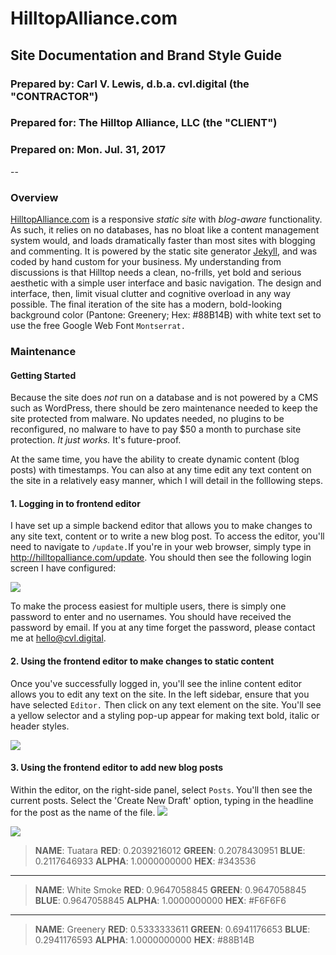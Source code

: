 # HilltopAlliance.com
## Site Documentation and Brand Style Guide
### Prepared by: Carl V. Lewis, d.b.a. cvl.digital (the "CONTRACTOR")
### Prepared for: The Hilltop Alliance, LLC (the "CLIENT")
### Prepared on: Mon. Jul. 31, 2017
--


### Overview
[HilltopAlliance.com](http://hilltopalliance.com) is a responsive *static site* with *blog-aware* functionality. As such, it relies on no databases, has no bloat like a content management system would, and loads dramatically faster than most sites with blogging and commenting. It is powered by the static site generator [Jekyll](https://jekyllrb.com/), and was coded by hand custom for your business. My understanding from discussions is that Hilltop needs a clean, no-frills, yet bold and serious aesthetic with a simple user interface and basic navigation. The design and interface, then, limit visual clutter and cognitive overload in any way possible. The final iteration of the site has a modern, bold-looking background color (Pantone: Greenery; Hex: #88B14B) with white text set to use the free Google Web Font `Montserrat.`

### Maintenance
#### Getting Started
Because the site does *not* run on a database and is not powered by a CMS such as WordPress, there should be zero maintenance needed to keep the site protected from malware. No updates needed, no plugins to be reconfigured, no malware to have to pay $50 a month to purchase site protection. *It just works.* It's future-proof.

At the same time, you have the ability to create dynamic content (blog posts) with timestamps. You can also at any time edit any text content on the site in a relatively easy manner, which I will detail in the folllowing steps.

#### 1. Logging in to frontend editor

I have set up a simple backend editor that allows you to make changes to any site text, content or to write a new blog post. To access the editor, you'll need to navigate to `/update.`If you're in your web browser, simply type in http://hilltopalliance.com/update. You should then see the following login screen I have configured:

![](https://s3.amazonaws.com/cvlassets/Screen%20Shot%202017-08-06%20at%201.37.08%20AM.png)

To make the process easiest for multiple users, there is simply one password to enter and no usernames. You should have received the password by email. If you at any time forget the password, please contact me at hello@cvl.digital.

#### 2. Using the frontend editor to make changes to static content
Once you've successfully logged in, you'll see the inline content editor allows you to edit any text on the site. In the left sidebar, ensure that you have selected `Editor.` Then click on any text element on the site. You'll see a yellow selector and a styling pop-up appear for making text bold, italic or header styles.

![](https://s3.amazonaws.com/cvlassets/hilltop-editor.gif)

#### 3. Using the frontend editor to add new blog posts
Within the editor, on the right-side panel, select `Posts`. You'll then see the current posts. Select the 'Create New Draft' option, typing in the headline for the post as the name of the file.
![](https://s3.amazonaws.com/cvlassets/hilltop-editor.gif)

![](https://s3.amazonaws.com/cvlassets/Screen%20Shot%202017-08-08%20at%209.11.21%20PM.png)





>**NAME**: Tuatara
>**RED**: 0.2039216012
>**GREEN**: 0.2078430951
>**BLUE**: 0.2117646933
>**ALPHA**: 1.0000000000
>**HEX**: #343536

---

>**NAME**: White Smoke
>**RED**: 0.9647058845
>**GREEN**: 0.9647058845
>**BLUE**: 0.9647058845
>**ALPHA**: 1.0000000000
>**HEX**: #F6F6F6

---

>**NAME**: Greenery
>**RED**: 0.5333333611
>**GREEN**: 0.6941176653
>**BLUE**: 0.2941176593
>**ALPHA**: 1.0000000000
>**HEX**: #88B14B
